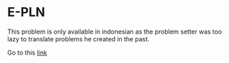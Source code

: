 # E-PLN

This problem is only available in indonesian as the problem setter was too lazy to translate problems he created in the past.

Go to this [link](https://drive.google.com/file/d/1SLvlaevMxVOkXQ9zVbPFGxSS94x1EP2B/view?usp=sharing)

